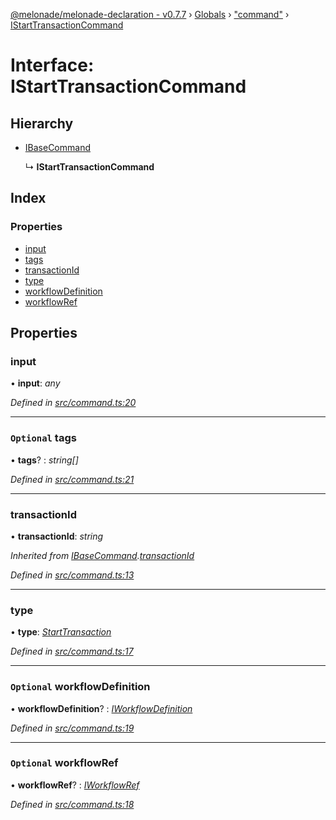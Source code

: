 [@melonade/melonade-declaration - v0.7.7](../README.md) › [Globals](../globals.md) › ["command"](../modules/_command_.md) › [IStartTransactionCommand](_command_.istarttransactioncommand.md)

# Interface: IStartTransactionCommand

## Hierarchy

* [IBaseCommand](_command_.ibasecommand.md)

  ↳ **IStartTransactionCommand**

## Index

### Properties

* [input](_command_.istarttransactioncommand.md#input)
* [tags](_command_.istarttransactioncommand.md#optional-tags)
* [transactionId](_command_.istarttransactioncommand.md#transactionid)
* [type](_command_.istarttransactioncommand.md#type)
* [workflowDefinition](_command_.istarttransactioncommand.md#optional-workflowdefinition)
* [workflowRef](_command_.istarttransactioncommand.md#optional-workflowref)

## Properties

###  input

• **input**: *any*

*Defined in [src/command.ts:20](https://github.com/devit-tel/melonade-declaration/blob/3e3ea40/src/command.ts#L20)*

___

### `Optional` tags

• **tags**? : *string[]*

*Defined in [src/command.ts:21](https://github.com/devit-tel/melonade-declaration/blob/3e3ea40/src/command.ts#L21)*

___

###  transactionId

• **transactionId**: *string*

*Inherited from [IBaseCommand](_command_.ibasecommand.md).[transactionId](_command_.ibasecommand.md#transactionid)*

*Defined in [src/command.ts:13](https://github.com/devit-tel/melonade-declaration/blob/3e3ea40/src/command.ts#L13)*

___

###  type

• **type**: *[StartTransaction](../enums/_command_.commandtypes.md#starttransaction)*

*Defined in [src/command.ts:17](https://github.com/devit-tel/melonade-declaration/blob/3e3ea40/src/command.ts#L17)*

___

### `Optional` workflowDefinition

• **workflowDefinition**? : *[IWorkflowDefinition](_workflowdefinition_.iworkflowdefinition.md)*

*Defined in [src/command.ts:19](https://github.com/devit-tel/melonade-declaration/blob/3e3ea40/src/command.ts#L19)*

___

### `Optional` workflowRef

• **workflowRef**? : *[IWorkflowRef](_workflowdefinition_.iworkflowref.md)*

*Defined in [src/command.ts:18](https://github.com/devit-tel/melonade-declaration/blob/3e3ea40/src/command.ts#L18)*
